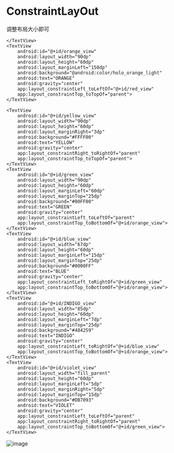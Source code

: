 # ConstraintLayOut
调整布局大小即可
<TextView
        android:id="@+id/red_view"
        android:layout_width="65dp"
        android:layout_height="60dp"
        android:layout_marginLeft="3dp"
        android:background="@android:color/holo_red_light"
        android:text="RED"
        android:gravity="center"
        app:layout_constraintLeft_toLeftOf="parent"
        app:layout_constraintTop_toTopOf="parent">

    </TextView>
    <TextView
        android:id="@+id/orange_view"
        android:layout_width="90dp"
        android:layout_height="60dp"
        android:layout_marginLeft="150dp"
        android:background="@android:color/holo_orange_light"
        android:text="ORANGE"
        android:gravity="center"
        app:layout_constraintLeft_toLeftOf="@+id/red_view"
        app:layout_constraintTop_toTopOf="parent">
    </TextView>

    <TextView
        android:id="@+id/yellow_view"
        android:layout_width="90dp"
        android:layout_height="60dp"
        android:layout_marginRight="3dp"
        android:background="#FFFF00"
        android:text="YELLOW"
        android:gravity="center"
        app:layout_constraintRight_toRightOf="parent"
        app:layout_constraintTop_toTopOf="parent">
    </TextView>
    <TextView
        android:id="@+id/green_view"
        android:layout_width="90dp"
        android:layout_height="60dp"
        android:layout_marginLeft="60dp"
        android:layout_marginTop="25dp"
        android:background="#00FF00"
        android:text="GREEN"
        android:gravity="center"
        app:layout_constraintLeft_toLeftOf="parent"
        app:layout_constraintTop_toBottomOf="@+id/orange_view">
    </TextView>
    <TextView
        android:id="@+id/blue_view"
        android:layout_width="67dp"
        android:layout_height="60dp"
        android:layout_marginLeft="15dp"
        android:layout_marginTop="25dp"
        android:background="#0000FF"
        android:text="BLUE"
        android:gravity="center"
        app:layout_constraintLeft_toRightOf="@+id/green_view"
        app:layout_constraintTop_toBottomOf="@+id/orange_view">
    </TextView>
    <TextView
        android:id="@+id/INDIGO_view"
        android:layout_width="85dp"
        android:layout_height="60dp"
        android:layout_marginLeft="7dp"
        android:layout_marginTop="25dp"
        android:background="#484259"
        android:text="INDIGO"
        android:gravity="center"
        app:layout_constraintLeft_toRightOf="@+id/blue_view"
        app:layout_constraintTop_toBottomOf="@+id/orange_view">
    </TextView>
    <TextView
        android:id="@+id/violet_view"
        android:layout_width="fill_parent"
        android:layout_height="60dp"
        android:layout_marginLeft="5dp"
        android:layout_marginRight="5dp"
        android:layout_marginTop="15dp"
        android:background="#DB7093"
        android:text="VIOLET"
        android:gravity="center"
        app:layout_constraintLeft_toLeftOf="parent"
        app:layout_constraintRight_toRightOf="parent"
        app:layout_constraintTop_toBottomOf="@+id/green_view">
    </TextView>

![image](https://user-images.githubusercontent.com/82015926/136721454-644b8ed0-5000-48de-8377-817c471905d4.png)
